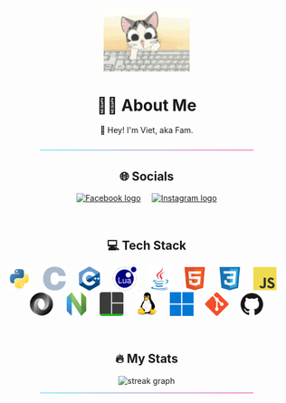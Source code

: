 <div align="center">
    <img src="img/cute-cat-typing.gif" width="30%">
</div>

###

<h1 align="Center">👨‍💻 About Me</h1>
<p align="center">🤝 Hey! I'm Viet, aka Fam.</p>
<div align="center">
    <img src="img/gradient.png" width="75%" alt="Gradient image"/>
</div>

###

<h2 align="center">🌐 Socials</h2>
<p align="center">
    <a href="https://facebook.com/phung.viet.68" target="_blank"><img src="https://img.shields.io/badge/Facebook-%231877F2.svg?logo=Facebook&logoColor=white" height="25" alt="Facebook logo"/></a>
    <img width="12" />
    <a href="https://instagram.com/Phunt_Vieg_" target="_blank"><img src="https://img.shields.io/badge/Instagram-%23E4405F.svg?logo=Instagram&logoColor=white" height="25" alt="Instagram logo"/></a>
</p>
<img />

###

<h2 align="center">💻 Tech Stack</h2>
<p align="center">
    <img src="https://raw.githubusercontent.com/devicons/devicon/master/icons/python/python-original.svg" alt="python" width="42" height="42"/>
    <img width="12"/>
    <img src="https://raw.githubusercontent.com/devicons/devicon/master/icons/c/c-original.svg" alt="c" width="42" height="42"/>
    <img width="12"/>
    <img src="https://raw.githubusercontent.com/devicons/devicon/master/icons/cplusplus/cplusplus-original.svg" alt="cplusplus" width="42" height="42"/>
    <img width="12"/>
    <img src="https://raw.githubusercontent.com/devicons/devicon/master/icons/lua/lua-original.svg" alt="cplusplus" width="42" height="42"/>
    <img width="12"/>
    <img src="https://raw.githubusercontent.com/devicons/devicon/master/icons/java/java-original.svg" alt="bash" width="42" height="42"/>
    <img width="12"/>
    <img src="https://raw.githubusercontent.com/devicons/devicon/master/icons/html5/html5-original.svg" alt="bash" width="42" height="42"/>
    <img width="12"/>
    <img src="https://raw.githubusercontent.com/devicons/devicon/master/icons/css3/css3-original.svg" alt="bash" width="42" height="42"/>
    <img width="12"/>
    <img src="https://raw.githubusercontent.com/devicons/devicon/master/icons/javascript/javascript-original.svg" alt="bash" width="42" height="42"/>
    <img width="12"/>
    <img src="https://raw.githubusercontent.com/devicons/devicon/master/icons/json/json-original.svg" alt="bash" width="42" height="42"/>
    <img width="12"/>
    <img src="https://raw.githubusercontent.com/devicons/devicon/master/icons/neovim/neovim-original.svg" alt="bash" width="42" height="42"/>
    <img width="12"/>
    <img src="https://raw.githubusercontent.com/devicons/devicon/master/icons/tmux/tmux-original.svg" alt="bash" width="42" height="42"/>
    <img width="12"/>
    <img src="https://raw.githubusercontent.com/devicons/devicon/master/icons/linux/linux-original.svg" alt="linux" width="42" height="42"/></a>
    <img width="12"/>
    <img src="https://raw.githubusercontent.com/devicons/devicon/master/icons/windows11/windows11-original.svg" alt="windows" width="42" height="42"/>
    <img width="12"/>
    <img src="https://raw.githubusercontent.com/devicons/devicon/master/icons/git/git-original.svg" alt="git" width="42" height="42"/>
    <img width="12"/>
    <img src="https://raw.githubusercontent.com/devicons/devicon/master/icons/github/github-original.svg" alt="github" width="42" height="42"/>
</p>
<img />

###

<h2 align="center">🔥 My Stats</h2>
<div align="center">
    <img src="https://github-readme-stats.vercel.app/api/top-langs/?username=ViegPhunt&theme=dracula&hide_border=false&include_all_commits=false&count_private=false&layout=compact" alt="streak graph"/>
</div>
<div align="center">
    <img src="img/gradient.png" width="75%" alt="Gradient image"/>
</div>

###
